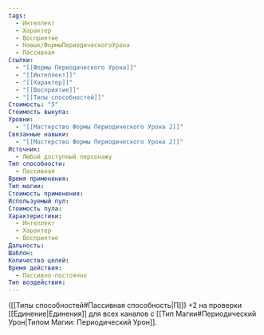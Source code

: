 ```yaml
---
tags:
  - Интеллект
  - Характер
  - Восприятие
  - Навык/ФормыПериодическогоУрона
  - Пассивная
Ссылки:
  - "[[Формы Периодического Урона]]"
  - "[[Интеллект]]"
  - "[[Характер]]"
  - "[[Восприятие]]"
  - "[[Типы способностей]]"
Стоимость: "5"
Стоимость выкупа: 
Уровни:
  - "[[Мастерство Формы Периодического Урона 2]]"
Связанные навыки:
  - "[[Мастерство Формы Периодического Урона 2]]"
Источник:
  - Любой доступный персонажу
Тип способности:
  - Пассивная
Время применения: 
Тип магии: 
Стоимость применения: 
Используемый пул: 
Стоимость пула: 
Характеристики:
  - Интеллект
  - Характер
  - Восприятие
Дальность: 
Шаблон: 
Количество целей: 
Время действия:
  - Пассивно-постоянно
Тип воздействия:
---
```

([[Типы способностей#Пассивная способность|П]]) +2 на проверки [[Единение|Единения]] для всех каналов с [[Тип Магии#Периодический Урон|Типом Магии: Периодический Урон]].
